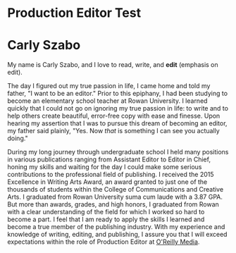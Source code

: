 # Production Editor Test
<html>
<head>
<title>Learning About Carly</title>
</head>
<body>

<h1>Carly Szabo</h1>
<p>My name is Carly Szabo, and I love to read, write, and <b>edit</b> (emphasis on edit).</p>
<p>The day I figured out my true passion in life, I came home and told my father, "I want to be an editor." Prior to this epiphany, I had been studying to become an elementary school teacher at Rowan University. I learned quickly that I could not go on ignoring my true passion in life:  to write and to help others create beautiful, error-free copy with ease and finesse. Upon hearing my assertion that I was to pursue this dream of becoming an editor, my father said plainly, "Yes. Now <i>that</i> is something I can see you actually doing." </p>
<p>During my long journey through undergraduate school I held many positions in various publications ranging from Assistant Editor to Editor in Chief, honing my skills and waiting for the day I could make some serious contributions to the professional field of publishing. I received the 2015 Excellence in Writing Arts Award, an award granted to just one of the thousands of students within the College of Communications and Creative Arts. I graduated from Rowan University suma cum laude with a 3.87 GPA. But more than awards, grades, and high honors, I graduated from Rowan with a clear understanding of the field for which I worked so hard to become a part. I feel that I am ready to apply the skills I learned and become a true member of the publishing industry. With my experience and knowledge of writing, editing, and publishing, I assure you that I will exceed expectations within the role of Production Editor at <a href="http://www.oreilly.com/">O'Reilly Media</a>.</p> 

</body>
</html>
